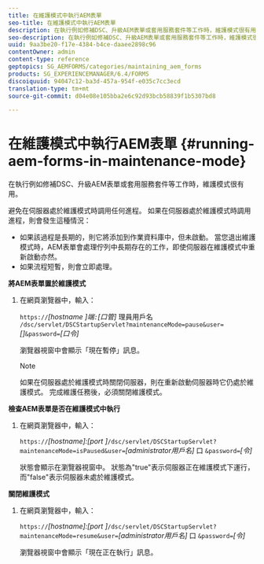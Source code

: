 ```yaml
---
title: 在維護模式中執行AEM表單
seo-title: 在維護模式中執行AEM表單
description: 在執行例如修補DSC、升級AEM表單或套用服務套件等工作時，維護模式很有用。 進一步瞭解在維護模式中執行AEM表格。
seo-description: 在執行例如修補DSC、升級AEM表單或套用服務套件等工作時，維護模式很有用。 進一步瞭解在維護模式中執行AEM表格。
uuid: 9aa3be20-f17e-4384-b4ce-daaee2898c96
contentOwner: admin
content-type: reference
geptopics: SG_AEMFORMS/categories/maintaining_aem_forms
products: SG_EXPERIENCEMANAGER/6.4/FORMS
discoiquuid: 94047c12-ba3d-457a-954f-e035c7cc3ecd
translation-type: tm+mt
source-git-commit: d04e08e105bba2e6c92d93bcb58839f1b5307bd8

---
```



# 在維護模式中執行AEM表單 {#running-aem-forms-in-maintenance-mode}

在執行例如修補DSC、升級AEM表單或套用服務套件等工作時，維護模式很有用。

避免在伺服器處於維護模式時調用任何進程。 如果在伺服器處於維護模式時調用進程，則會發生這種情況：

* 如果該過程是長期的，則它將添加到作業資料庫中，但未啟動。 當您退出維護模式時，AEM表單會處理佇列中長期存在的工作，即使伺服器在維護模式中重新啟動亦然。
* 如果流程短暫，則會立即處理。

**將AEM表單置於維護模式**

1. 在網頁瀏覽器中，輸入：

   `https://`*[hostname ]*端`:`*[口管]* 理員用戶名 `/dsc/servlet/DSCStartupServlet?maintenanceMode=pause&user=`*[]*`&password=`*[口令]*

   瀏覽器視窗中會顯示「現在暫停」訊息。

   >[!NOTE]
   >
   >如果在伺服器處於維護模式時關閉伺服器，則在重新啟動伺服器時它仍處於維護模式。 完成維護任務後，必須關閉維護模式。

**檢查AEM表單是否在維護模式中執行**

1. 在網頁瀏覽器中，輸入：

   `https://`*[hostname]:[port ]*`/dsc/servlet/DSCStartupServlet?maintenanceMode=isPaused&user=`*[administrator用戶名]* 口 `&password=`*[令&#x200B;]*

   狀態會顯示在瀏覽器視窗中。 狀態為&quot;true&quot;表示伺服器正在維護模式下運行，而&quot;false&quot;表示伺服器未處於維護模式。

**關閉維護模式**

1. 在網頁瀏覽器中，輸入：

   `https://`*[hostname]:[port ]*`/dsc/servlet/DSCStartupServlet?maintenanceMode=resume&user=`*[administrator用戶名]* 口 `&password=`*[令&#x200B;]*

   瀏覽器視窗中會顯示「現在正在執行」訊息。

